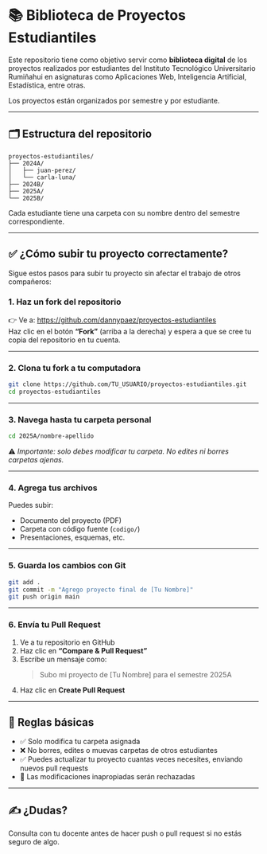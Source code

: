 # 📚 Biblioteca de Proyectos Estudiantiles

Este repositorio tiene como objetivo servir como **biblioteca digital** de los proyectos realizados por estudiantes del Instituto Tecnológico Universitario Rumiñahui en asignaturas como Aplicaciones Web, Inteligencia Artificial, Estadística, entre otras.

Los proyectos están organizados por semestre y por estudiante.

---

## 🗂️ Estructura del repositorio

```
proyectos-estudiantiles/
├── 2024A/
│   ├── juan-perez/
│   └── carla-luna/
├── 2024B/
├── 2025A/
└── 2025B/
```

Cada estudiante tiene una carpeta con su nombre dentro del semestre correspondiente.

---

## ✅ ¿Cómo subir tu proyecto correctamente?

Sigue estos pasos para subir tu proyecto sin afectar el trabajo de otros compañeros:

### 1. Haz un **fork** del repositorio

👉 Ve a: https://github.com/dannypaez/proyectos-estudiantiles  
Haz clic en el botón **“Fork”** (arriba a la derecha) y espera a que se cree tu copia del repositorio en tu cuenta.

---

### 2. Clona tu fork a tu computadora

```bash
git clone https://github.com/TU_USUARIO/proyectos-estudiantiles.git
cd proyectos-estudiantiles
```

---

### 3. Navega hasta tu carpeta personal

```bash
cd 2025A/nombre-apellido
```

⚠️ *Importante: solo debes modificar tu carpeta. No edites ni borres carpetas ajenas.*

---

### 4. Agrega tus archivos

Puedes subir:
- Documento del proyecto (PDF)
- Carpeta con código fuente (`codigo/`)
- Presentaciones, esquemas, etc.

---

### 5. Guarda los cambios con Git

```bash
git add .
git commit -m "Agrego proyecto final de [Tu Nombre]"
git push origin main
```

---

### 6. Envía tu Pull Request

1. Ve a tu repositorio en GitHub
2. Haz clic en **“Compare & Pull Request”**
3. Escribe un mensaje como:  
   > Subo mi proyecto de [Tu Nombre] para el semestre 2025A
4. Haz clic en **Create Pull Request**

---

## 🧠 Reglas básicas

- ✅ Solo modifica tu carpeta asignada
- ❌ No borres, edites o muevas carpetas de otros estudiantes
- ✅ Puedes actualizar tu proyecto cuantas veces necesites, enviando nuevos pull requests
- 🚨 Las modificaciones inapropiadas serán rechazadas

---

## ✍️ ¿Dudas?

Consulta con tu docente antes de hacer push o pull request si no estás seguro de algo.
